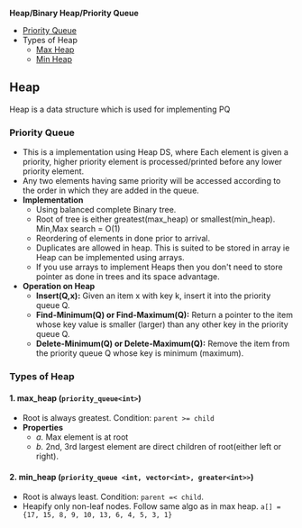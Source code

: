 **Heap/Binary Heap/Priority Queue**
- [Priority Queue](#pq)
- Types of Heap
  - [Max Heap](#maxh)
  - [Min Heap](#minh)

## Heap
Heap is a data structure which is used for implementing PQ

<a name=pq></a>
### Priority Queue
- This is a implementation using Heap DS, where Each element is given a priority, higher priority element is processed/printed before any lower priority element.  
- Any two elements having same priority will be accessed according to the order in which they are added in the queue.
- **Implementation**
  - Using balanced complete Binary tree.
  - Root of tree is either greatest(max_heap) or smallest(min_heap). Min,Max search = O(1)
  - Reordering of elements in done prior to arrival.
  - Duplicates are allowed in heap. This is suited to be stored in array ie Heap can be implemented using arrays.
  - If you use arrays to implement Heaps then you don't need to store pointer as done in trees and its space advantage. 
- **Operation on Heap**
  - **Insert(Q,x):** Given an item x with key k, insert it into the priority queue Q. 
  - **Find-Minimum(Q) or Find-Maximum(Q):** Return a pointer to the item whose key value is smaller (larger) than any other key in the priority queue Q. 
  - **Delete-Minimum(Q) or Delete-Maximum(Q):** Remove the item from the priority queue Q whose key is minimum (maximum).

### Types of Heap
<a name=maxh></a>
#### 1. max_heap (`priority_queue<int>`)
- Root is always greatest. Condition: `parent >= child`
- **Properties**
  - _a._ Max element is at root
  - _b._ 2nd, 3rd largest element are direct children of root(either left or right).
  
<a name=minh></a>
#### 2. min_heap (`priority_queue <int, vector<int>, greater<int>>`)
- Root is always least. Condition: `parent =< child`. 
- Heapify only non-leaf nodes. Follow same algo as in max heap. `a[] = {17, 15, 8, 9, 10, 13, 6, 4, 5, 3, 1}`
